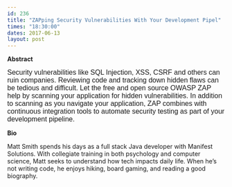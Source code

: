 ```yaml
---
id: 236
title: "ZAPping Security Vulnerabilities With Your Development Pipel"
times: "18:30:00"
dates: 2017-06-13
layout: post
---
```

 **Abstract**

<font face="Calibri,Arial,Helvetica,sans-serif" size="2"><span style="font-size: 16px">Security vulnerabilities like SQL Injection, XSS, CSRF and others can ruin companies. Reviewing code and tracking down hidden flaws can be tedious and difficult. Let the free and open source OWASP ZAP help by scanning your application for hidden vulnerabilities. In addition to scanning as you navigate your application, ZAP combines with continuous integration tools to automate security testing as part of your development pipeline.​​</span></font>

**Bio**

Matt Smith spends his days as a full stack Java developer with Manifest Solutions. With collegiate training in both psychology and computer science, Matt seeks to understand how tech impacts daily life.&nbsp;When he’s not writing code, he enjoys hiking, board gaming, and reading a good biography.​

